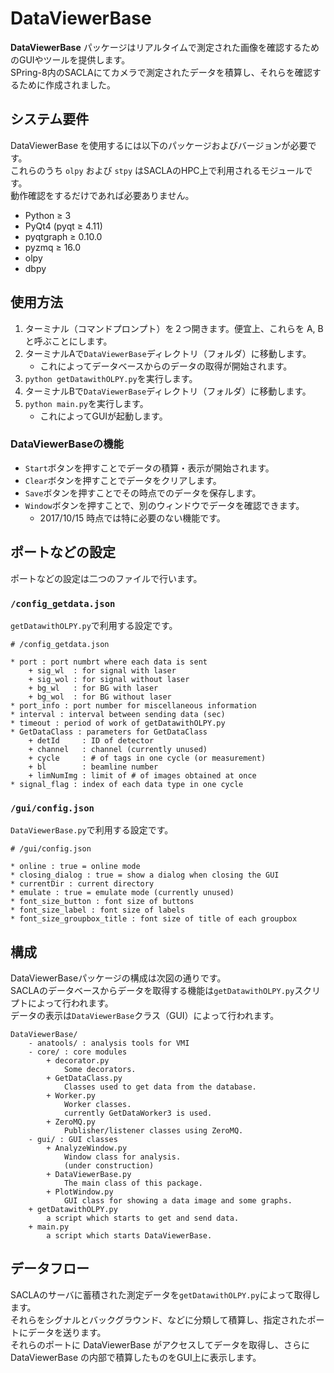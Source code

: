 DataViewerBase
=====

__DataViewerBase__ パッケージはリアルタイムで測定された画像を確認するためのGUIやツールを提供します。   
SPring-8内のSACLAにてカメラで測定されたデータを積算し、それらを確認するために作成されました。   

## システム要件
DataViewerBase を使用するには以下のパッケージおよびバージョンが必要です。   
これらのうち `olpy` および `stpy` はSACLAのHPC上で利用されるモジュールです。   
動作確認をするだけであれば必要ありません。   

* Python &geq; 3
* PyQt4 (pyqt &geq; 4.11)
* pyqtgraph &geq; 0.10.0
* pyzmq &geq; 16.0
* olpy
* dbpy

## 使用方法
1. ターミナル（コマンドプロンプト）を２つ開きます。便宜上、これらを A, B と呼ぶことにします。
1. ターミナルAで`DataViewerBase`ディレクトリ（フォルダ）に移動します。
    + これによってデータベースからのデータの取得が開始されます。
1. `python getDatawithOLPY.py`を実行します。
1. ターミナルBで`DataViewerBase`ディレクトリ（フォルダ）に移動します。
1. `python main.py`を実行します。
    + これによってGUIが起動します。

### DataViewerBaseの機能
* `Start`ボタンを押すことでデータの積算・表示が開始されます。
* `Clear`ボタンを押すことでデータをクリアします。
* `Save`ボタンを押すことでその時点でのデータを保存します。
* `Window`ボタンを押すことで、別のウィンドウでデータを確認できます。
    + 2017/10/15 時点では特に必要のない機能です。

## ポートなどの設定
ポートなどの設定は二つのファイルで行います。   

### `/config_getdata.json`
`getDatawithOLPY.py`で利用する設定です。   

```
# /config_getdata.json

* port : port numbrt where each data is sent
    + sig_wl  : for signal with laser
    + sig_wol : for signal without laser
    + bg_wl   : for BG with laser
    + bg_wol  : for BG without laser
* port_info : port number for miscellaneous information
* interval : interval between sending data (sec)
* timeout : period of work of getDatawithOLPY.py
* GetDataClass : parameters for GetDataClass
    + detId     : ID of detector
    + channel   : channel (currently unused)
    + cycle     : # of tags in one cycle (or measurement)
    + bl        : beamline number
    + limNumImg : limit of # of images obtained at once
* signal_flag : index of each data type in one cycle
```

### `/gui/config.json`
`DataViewerBase.py`で利用する設定です。   

```
# /gui/config.json

* online : true = online mode
* closing_dialog : true = show a dialog when closing the GUI
* currentDir : current directory
* emulate : true = emulate mode (currently unused)
* font_size_button : font size of buttons
* font_size_label : font size of labels
* font_size_groupbox_title : font size of title of each groupbox
```

## 構成
DataViewerBaseパッケージの構成は次図の通りです。   
SACLAのデータベースからデータを取得する機能は`getDatawithOLPY.py`スクリプトによって行われます。   
データの表示は`DataViewerBase`クラス（GUI）によって行われます。   

```
DataViewerBase/
    - anatools/ : analysis tools for VMI
    - core/ : core modules
        + decorator.py
            Some decorators.
        + GetDataClass.py
            Classes used to get data from the database.
        + Worker.py
            Worker classes.
            currently GetDataWorker3 is used.
        + ZeroMQ.py
            Publisher/listener classes using ZeroMQ.
    - gui/ : GUI classes
        + AnalyzeWindow.py
            Window class for analysis.
            (under construction)
        + DataViewerBase.py
            The main class of this package.
        + PlotWindow.py
            GUI class for showing a data image and some graphs.
    + getDatawithOLPY.py
        a script which starts to get and send data.
    + main.py
        a script which starts DataViewerBase.
```


## データフロー
SACLAのサーバに蓄積された測定データを`getDatawithOLPY.py`によって取得します。   
それらをシグナルとバックグラウンド、などに分類して積算し、指定されたポートにデータを送ります。   
それらのポートに DataViewerBase がアクセスしてデータを取得し、さらに DataViewerBase の内部で積算したものをGUI上に表示します。   
